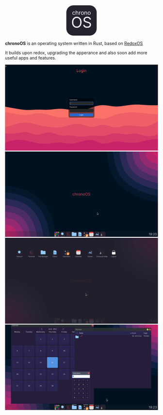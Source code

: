 <p align="center">

<img src="logo.png" style="margin: auto; aspect-ratio: 1 / 1; height: 100px;" />

**chronoOS** is an operating system written in Rust, based on [RedoxOS](https://github.com/redox-os/redox)

It builds upon redox, upgrading the apperance and also soon add more useful apps and features.

<img src="chronoOS-login.png" alt="Login" />
<img src="chronoOS-desktop.png" alt="Desktop" />
<img src="chronoOS-app-menu.png" alt="App Menu" />
<img src="chronoOS-apps.png" alt="Apps" />
</p>